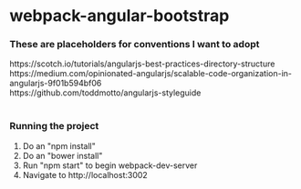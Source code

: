 # webpack-angular-bootstrap

<h3>These are placeholders for conventions I want to adopt</h3>
https://scotch.io/tutorials/angularjs-best-practices-directory-structure<br/>
https://medium.com/opinionated-angularjs/scalable-code-organization-in-angularjs-9f01b594bf06<br/>
https://github.com/toddmotto/angularjs-styleguide<br/><br/>

<h3>Running the project</h3>

<ol>
    <li>Do an "npm install"</li>
    <li>Do an "bower install"</li>
    <li>Run "npm start" to begin webpack-dev-server</li>
    <li>Navigate to http://localhost:3002</li>
</ol>
